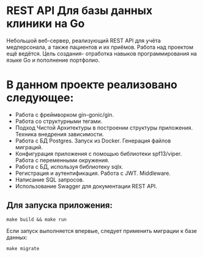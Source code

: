 # REST API Для базы данных клиники на Go
Небольшой веб-сервер, реализующий REST API для учёта медперсонала, а также пациентов и их приёмов. 
Работа над проектом ещё ведётся. Цель создания- отработка навыков программирования на языке Go и пополнение портфолио.

# В данном проекте реализовано следующее:
- Работа с фреймворком gin-gonic/gin.
- Работа со структурными тегами.
- Подход Чистой Архитектуры в построении структуры приложения. Техника внедрения зависимости.
- Работа с БД Postgres. Запуск из Docker. Генерация файлов миграций.
- Конфигурация приложения с помощью библиотеки spf13/viper. Работа с переменными окружения.
- Работа с БД, используя библиотеку sqlx.
- Регистрация и аутентификация. Работа с JWT. Middleware.
- Написание SQL запросов.
- Использование Swagger для документации REST API.

## Для запуска приложения:
```make build && make run```

Если запуск выполняется впервые, следует применить миграции к базе данных:

```make migrate```
